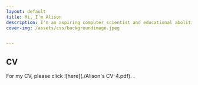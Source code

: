 ```yaml
---
layout: default
title: Hi, I'm Alison
description: I'm an aspiring computer scientist and educational abolitionist
cover-img: /assets/css/backgroundimage.jpeg


---
```


## CV

For my CV, please click ![here](./Alison's CV-4.pdf). 
.
